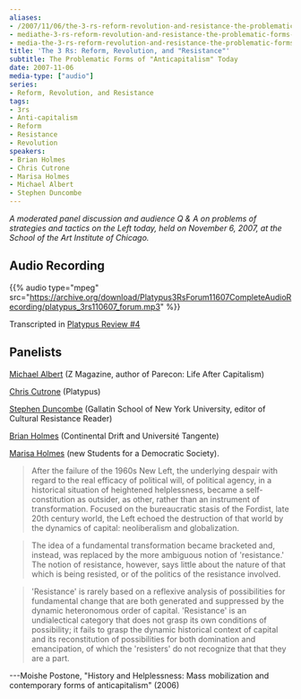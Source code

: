 ```yaml
---
aliases:
- /2007/11/06/the-3-rs-reform-revolution-and-resistance-the-problematic-forms-of-anticapitalism-today-media
- mediathe-3-rs-reform-revolution-and-resistance-the-problematic-forms-of-anticapitalism-today
- media-the-3-rs-reform-revolution-and-resistance-the-problematic-forms-of-anticapitalism-today
title: 'The 3 Rs: Reform, Revolution, and "Resistance"'
subtitle: The Problematic Forms of "Anticapitalism" Today
date: 2007-11-06
media-type: ["audio"]
series:
- Reform, Revolution, and Resistance
tags:
- 3rs
- Anti-capitalism
- Reform
- Resistance
- Revolution
speakers:
- Brian Holmes
- Chris Cutrone
- Marisa Holmes
- Michael Albert
- Stephen Duncombe
---
```


_A moderated panel discussion and audience Q & A on problems of strategies and tactics on the Left today, held on November 6, 2007, at the School of the Art Institute of Chicago._

## Audio Recording

{{% audio type="mpeg" src="https://archive.org/download/Platypus3RsForum11607CompleteAudioRecording/platypus_3rs110607_forum.mp3" %}}

Transcripted in [Platypus Review #4](/2008/04/01/the-3-rs-reform-revolution-and-resistance-the-problematic-forms-of-anticapitalism-today-2/)


## Panelists

[Michael Albert](/speakers/michael-albert) (Z Magazine, author of Parecon: Life After Capitalism)

[Chris Cutrone](/speakers/chris-cutrone) (Platypus)

[Stephen Duncombe](/speakers/stephen-duncombe) (Gallatin School of New York University, editor of Cultural Resistance Reader)

[Brian Holmes](/speakers/brian-holmes) (Continental Drift and Université Tangente)

[Marisa Holmes](/speakers/marisa-holmes) (new Students for a Democratic Society).

>After the failure of the 1960s New Left, the underlying despair with regard to the real efficacy of political will, of political agency, in a historical situation of heightened helplessness, became a self-constitution as outsider, as other, rather than an instrument of transformation. Focused on the bureaucratic stasis of the Fordist, late 20th century world, the Left echoed the destruction of that world by the dynamics of capital: neoliberalism and globalization.

>The idea of a fundamental transformation became bracketed and, instead, was replaced by the more ambiguous notion of 'resistance.' The notion of resistance, however, says little about the nature of that which is being resisted, or of the politics of the resistance involved.

>'Resistance' is rarely based on a reflexive analysis of possibilities for fundamental change that are both generated and suppressed by the dynamic heteronomous order of capital. 'Resistance' is an undialectical category that does not grasp its own conditions of possibility; it fails to grasp the dynamic historical context of capital and its reconstitution of possibilities for both domination and emancipation, of which the 'resisters' do not recognize that that they are a part.

---Moishe Postone, "History and Helplessness: Mass mobilization and contemporary forms of anticapitalism" (2006)
